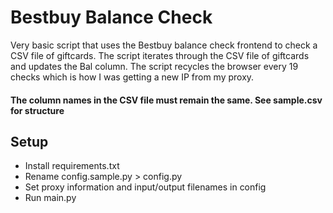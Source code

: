 # Bestbuy Balance Check
Very basic script that uses the Bestbuy balance check frontend to check a CSV file of giftcards. 
The script iterates through the CSV file of giftcards and updates the Bal column. The script recycles the browser every 19 checks which is how I was getting a new IP from my proxy.

#### The column names in the CSV file must remain the same. See sample.csv for structure

## Setup
* Install requirements.txt
* Rename config.sample.py > config.py 
* Set proxy information and input/output filenames in config
* Run main.py
